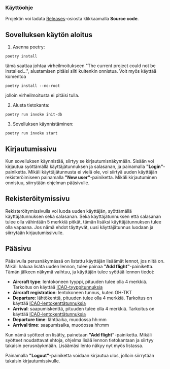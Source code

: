 ### Käyttöohje

Projektin voi ladata [Releases](https://github.com/ilmari21/ot-harjoitustyo/releases)-osiosta klikkaamalla **Source code**.

## Sovelluksen käytön aloitus

1. Asenna poetry:

```
poetry install
```
tämä saattaa johtaa virheilmoitukseen "The current project could not be installed...", alustamisen pitäisi silti kuitenkin onnistua. Voit myös käyttää komentoa
```
poetry install --no-root
```
jolloin virheilmoitusta ei pitäisi tulla.

2. Alusta tietokanta:

```
poetry run invoke init-db
```

3. Sovelluksen käynnistäminen:

```
poetry run invoke start
```

## Kirjautumissivu

Kun sovelluksen käynnistää, siirtyy se kirjautumisnäkymään. Sisään voi kirjautua syöttämällä käyttäjätunnuksen ja salasanan, ja painamalla **"Login"**-painiketta.
Mikäli käyttäjätunnusta ei vielä ole, voi siirtyä uuden käyttäjän rekisteröimiseen painamalla **"New user"**-painiketta.
Mikäli kirjautuminen onnistuu, siirrytään ohjelman pääsivulle.

## Rekisteröitymissivu

Rekisteröitymissivulla voi luoda uuden käyttäjän, syöttämällä käyttäjätunnuksen sekä salasanan. Sekä käyttäjätunnuksen että salasanan tulee olla vähintään 5 merkkiä pitkät, tämän lisäksi käyttäjätunnuksen tulee olla vapaana.
Jos nämä ehdot täyttyvät, uusi käyttäjätunnus luodaan ja siirrytään kirjautumissivulle.

## Pääsivu

Pääsivulla perusnäkymässä on listattu käyttäjän lisäämät lennot, jos niitä on.
Mikäli haluaa lisätä uuden lennon, tulee painaa **"Add flight"**-painiketta. Tämän jälkeen näkymä vaihtuu, ja käyttäjän tulee syöttää lennon tiedot:

 - **Aircraft type**: lentokoneen tyyppi, pituuden tulee olla 4 merkkiä. Tarkoitus on käyttää [ICAO-tyyppitunnuksia](https://en.wikipedia.org/wiki/List_of_aircraft_type_designators)
 - **Aircraft registration**: lentokoneen tunnus, kuten OH-TKT
 - **Departure**: lähtökenttä, pituuden tulee olla 4 merkkiä. Tarkoitus on käyttää [ICAO-lentokenttätunnuksia](https://fi.wikipedia.org/wiki/Suomen_lentoasemat_ja_-paikat)
 - **Arrival**: saapumiskenttä, pituuden tulee olla 4 merkkiä. Tarkoitus on käyttää [ICAO-lentokenttätunnuksia](https://fi.wikipedia.org/wiki/Suomen_lentoasemat_ja_-paikat)
 - **Departure time**: lähtöaika, muodossa hh:mm
 - **Arrival time**: saapumisaika, muodossa hh:mm

Kun nämä syötteet on lisätty, painetaan **"Add flight"**-painiketta. Mikäli syötteet noudattavat ehtoja, ohjelma lisää lennon tietokantaan ja siirtyy takaisin perusnäykmään.
Lisäämäsi lento näkyy nyt myös listassa.

Painamalla **"Logout"**-painiketta voidaan kirjautua ulos, jolloin siirrytään takaisin kirjautumissivulle.
